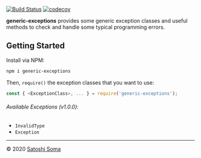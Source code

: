 [![Build Status](https://travis-ci.org/amekusa/generic-exceptions.svg?branch=master)](https://travis-ci.org/amekusa/generic-exceptions) [![codecov](https://codecov.io/gh/amekusa/generic-exceptions/branch/master/graph/badge.svg)](https://codecov.io/gh/amekusa/generic-exceptions)

**generic-exceptions** provides some generic exception classes and useful methods to check and handle some typical programming errors.

## Getting Started
Install via NPM:
```sh
npm i generic-exceptions
```

Then, `require()` the exception classes that you want to use:

```js
const { <ExceptionClass>, ... } = require('generic-exceptions');
```

###### Available Exceptions (v1.0.0):

- `InvalidType`
- `Exception`

---

&copy; 2020 [Satoshi Soma](https://amekusa.com)

